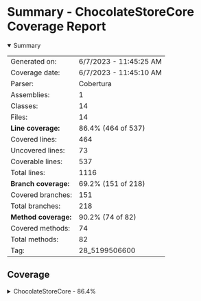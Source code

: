 # Summary - ChocolateStoreCore Coverage Report
<details open><summary>Summary</summary>

|||
|:---|:---|
| Generated on: | 6/7/2023 - 11:45:25 AM |
| Coverage date: | 6/7/2023 - 11:45:10 AM |
| Parser: | Cobertura |
| Assemblies: | 1 |
| Classes: | 14 |
| Files: | 14 |
| **Line coverage:** | 86.4% (464 of 537) |
| Covered lines: | 464 |
| Uncovered lines: | 73 |
| Coverable lines: | 537 |
| Total lines: | 1116 |
| **Branch coverage:** | 69.2% (151 of 218) |
| Covered branches: | 151 |
| Total branches: | 218 |
| **Method coverage:** | 90.2% (74 of 82) |
| Covered methods: | 74 |
| Total methods: | 82 |
| Tag: | 28_5199506600 |

</details>

## Coverage
<details><summary>ChocolateStoreCore - 86.4%</summary>

|**Name**|**Line**|**Branch**|**Method**|
|:---|---:|---:|---:|
|**ChocolateStoreCore**|**86.4%**|**69.2%**|**90.2%**|
|ChocolateStoreCore.App|91.4%|64.2%|100%|
|ChocolateStoreCore.ArgsOptions|0%||0%|
|ChocolateStoreCore.Exceptions.DownloadException|0%||0%|
|ChocolateStoreCore.Helpers.ChocolateyHelper|96.4%|70.9%|100%|
|ChocolateStoreCore.Helpers.HttpHelper|71.1%|64.2%|100%|
|ChocolateStoreCore.Helpers.ServiceHelper|68.7%||100%|
|ChocolateStoreCore.Helpers.StringHelper|95.2%|62.5%|100%|
|ChocolateStoreCore.Models.ChocolateyPackage|88.8%|75%|100%|
|ChocolateStoreCore.Models.Dependency|100%||100%|
|ChocolateStoreCore.Models.Download|100%||100%|
|ChocolateStoreCore.Models.Settings|75.6%|50%|91.6%|
|ChocolateStoreCore.Models.StorePackage|100%||100%|
|ChocolateStoreCore.PackageCacher|87%|77.5%|100%|
|ChocolateStoreCore.Program|66.6%|0%|66.6%|

</details>
